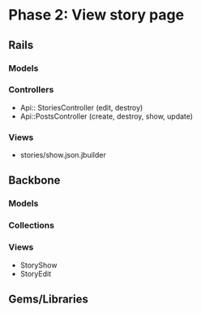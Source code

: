 # Phase 2: View story page

## Rails
### Models

### Controllers
* Api:: StoriesController (edit, destroy)
* Api::PostsController (create, destroy, show, update)

### Views
* stories/show.json.jbuilder

## Backbone
### Models

### Collections

### Views

* StoryShow
* StoryEdit

## Gems/Libraries
